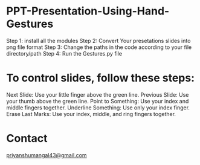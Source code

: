 # PPT-Presentation-Using-Hand-Gestures

Step 1: install all the modules 
Step 2: Convert Your presetations slides into png file format
Step 3: Change the paths in the code according to your file directory/path 
Step 4: Run the Gestures.py file

# To control slides, follow these steps:

Next Slide: Use your little finger above the green line.
Previous Slide: Use your thumb above the green line.
Point to Something: Use your index and middle fingers together.
Underline Something: Use only your index finger.
Erase Last Marks: Use your index, middle, and ring fingers together.

# Contact 

priyanshumangal43@gmail.com
